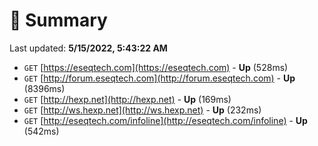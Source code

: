 # 📖 Summary
Last updated: **5/15/2022, 5:43:22 AM**

- `GET` [https://eseqtech.com](https://eseqtech.com) - **Up** (528ms)
- `GET` [http://forum.eseqtech.com](http://forum.eseqtech.com) - **Up** (8396ms)
- `GET` [http://hexp.net](http://hexp.net) - **Up** (169ms)
- `GET` [http://ws.hexp.net](http://ws.hexp.net) - **Up** (232ms)
- `GET` [http://eseqtech.com/infoline](http://eseqtech.com/infoline) - **Up** (542ms)
